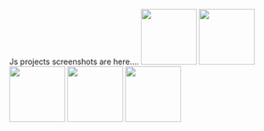 Js projects screenshots are here....
<img src="https://github.com/Sathishrk2023/JS-projects/assets/149290984/40cc1768-bb45-48a6-a882-6f6f8ce3eaa8" width="100" height="100"> 
<img src="https://github.com/Sathishrk2023/JS-projects/assets/149290984/7298ba25-c6b7-4d6b-a3aa-465f0fb95ca2" width="100" height="100"> 
<img src="https://github.com/Sathishrk2023/JS-projects/assets/149290984/b552de36-9a7a-47bd-8e61-6267950ffbcf" width="100" height="100"> 
<img src="https://github.com/Sathishrk2023/JS-projects/assets/149290984/6caf70b0-d8d0-4b70-b8c9-925cdc9e21ab" width="100" height="100"> 
<img src="https://github.com/Sathishrk2023/JS-projects/assets/149290984/987c81f7-6fd6-45b7-834d-6529695b20f9" width="100" height="100"> 

